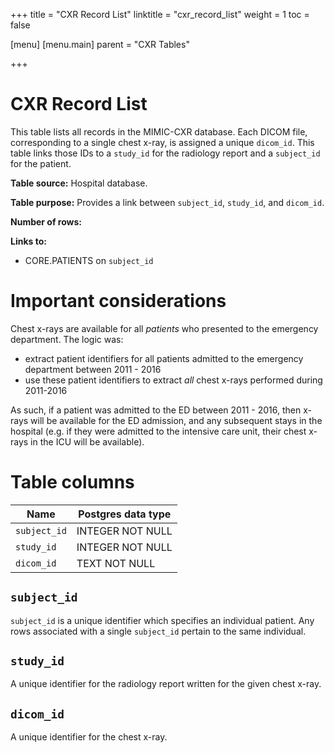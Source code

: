 +++
title = "CXR Record List"
linktitle = "cxr_record_list"
weight = 1
toc = false

[menu]
  [menu.main]
    parent = "CXR Tables"

+++

# CXR Record List

This table lists all records in the MIMIC-CXR database.
Each DICOM file, corresponding to a single chest x-ray, is assigned a unique `dicom_id`.
This table links those IDs to a `study_id` for the radiology report and a `subject_id` for the patient.

**Table source:** Hospital database.

**Table purpose:** Provides a link between `subject_id`, `study_id`, and `dicom_id`.

**Number of rows:** 

**Links to:**

* CORE.PATIENTS on `subject_id`

# Important considerations

Chest x-rays are available for all *patients* who presented to the emergency department. The logic was:

* extract patient identifiers for all patients admitted to the emergency department between 2011 - 2016
* use these patient identifiers to extract *all* chest x-rays performed during 2011-2016

As such, if a patient was admitted to the ED between 2011 - 2016, then x-rays will be available for the ED admission, and any subsequent stays in the hospital (e.g. if they were admitted to the intensive care unit, their chest x-rays in the ICU will be available).

# Table columns

Name | Postgres data type
---- | ----
`subject_id`   | INTEGER NOT NULL
`study_id`     | INTEGER NOT NULL
`dicom_id`     | TEXT NOT NULL

## `subject_id`

`subject_id` is a unique identifier which specifies an individual patient. Any rows associated with a single `subject_id` pertain to the same individual.

## `study_id`

A unique identifier for the radiology report written for the given chest x-ray.

## `dicom_id`

A unique identifier for the chest x-ray.